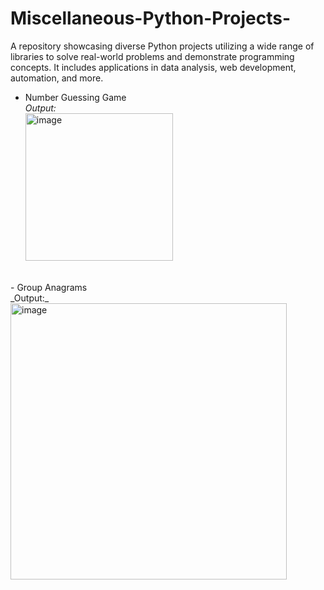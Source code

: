 # Miscellaneous-Python-Projects-
A repository showcasing diverse Python projects utilizing a wide range of libraries to solve real-world problems and demonstrate programming concepts. It includes applications in data analysis, web development, automation, and more.

- Number Guessing Game <br>
_Output:_ <br><img width="236" alt="image" src="https://github.com/user-attachments/assets/27cf23e6-4df7-451f-a6fd-e72f32196581">
<br>
- Group Anagrams <br>
_Output:_ <br><img width="442" alt="image" src="https://github.com/user-attachments/assets/c8353e36-ac82-4cec-96e4-4e9518ee8844">
